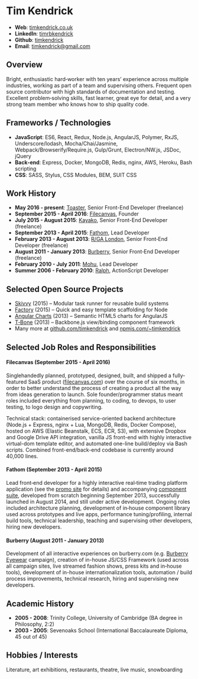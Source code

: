 # Tim Kendrick

- **Web**: [timkendrick.co.uk](https://timkendrick.co.uk/)
- **LinkedIn**: [timrbkendrick](https://www.linkedin.com/in/timrbkendrick)
- **Github**: [timkendrick](https://github.com/timkendrick)
- **Email**: [timkendrick@gmail.com](mailto:timkendrick@gmail.com)


## Overview

Bright, enthusiastic hard‑worker with ten years’ experience across multiple industries, working as part of a team and supervising others. Frequent open source contributor with high standards of documentation and testing. Excellent problem‑solving skills, fast learner, great eye for detail, and a very strong team member who knows how to ship quality code.


## Frameworks / Technologies

- **JavaScript**: ES6, React, Redux, Node.js, AngularJS, Polymer, RxJS, Underscore/lodash, Mocha/Chai/Jasmine, Webpack/Browserify/Require.js, Gulp/Grunt, Electron/NW.js, JSDoc, jQuery
- **Back‑end**: Express, Docker, MongoDB, Redis, nginx, AWS, Heroku, Bash scripting
- **CSS**: SASS, Stylus, CSS Modules, BEM, SUIT CSS


## Work History

- **May 2016 - present**: [Toaster](http://www.toaster.co/), Senior Front-End Developer (freelance)
- **September 2015 - April 2016**: [Filecanvas](https://www.filecanvas.com/), Founder
- **July 2015 - August 2015**: [Kayako](http://www.kayako.com/), Senior Front-End Developer (freelance)
- **September 2013 - April 2015**: [Fathom](http://fathomlondon.com/), Lead Developer
- **February 2013 - August 2013**: [R/GA London](http://rga.com/offices/london), Senior Front‑End Developer (freelance)
- **August 2011 - January 2013**: [Burberry](http://uk.burberry.com/), Senior Front‑End Developer (freelance)
- **February 2010 - July 2011**: [Mohu](http://studiomohu.com/), Lead Developer
- **Summer 2006 - February 2010**: [Ralph](http://ralphandco.com/), ActionScript Developer

## Selected Open Source Projects

- [Skivvy](https://github.com/skivvyjs/skivvy) (2015) – Modular task runner for reusable build systems
- [Factory](https://github.com/timkendrick/factory) (2015) – Quick and easy template scaffolding for Node
- [Angular Charts](https://github.com/timkendrick/angular-charts) (2013) – Semantic HTML5 charts for AngularJS
- [T‑Bone](https://github.com/timkendrick/t-bone) (2013) – Backbone.js view/binding component framework
- Many more at [github.com/timkendrick](https://github.com/timkendrick) and [npmjs.com/~timkendrick](https://www.npmjs.com/~timkendrick)


<div style="page-break-after: always;"></div>


## Selected Job Roles and Responsibilities

#### Filecanvas (September 2015 - April 2016)

Singlehandedly planned, prototyped, designed, built, and shipped a fully-featured SaaS product ([filecanvas.com](https://www.filecanvas.com/)) over the course of six months, in order to better understand the process of creating a product all the way from ideas generation to launch. Sole founder/programmer status meant roles included everything from planning, to coding, to devops, to user testing, to logo design and copywriting.

Technical stack: containerised service-oriented backend architecture (Node.js + Express, nginx + Lua, MongoDB, Redis, Docker Compose), hosted on AWS (Elastic Beanstalk, ECS, ECR, S3), with extensive Dropbox and Google Drive API integration, vanilla JS front-end with highly interactive virtual-dom template editor, and automated one-line build/deploy via Bash scripts. Combined front-end/back-end codebase is currently around 40,000 lines.


#### Fathom (September 2013 - April 2015)

Lead front‑end developer for a highly interactive real‑time trading platform application (see the [promo site](http://www.tradeweb.com/landing/us_corporate_bonds/index.html) for details) and accompanying [component suite](http://accelerator.fathomlondon.com/), developed from scratch beginning September 2013, successfully launched in August 2014, and still under active development. Ongoing roles included architecture planning, development of in‑house component library used across prototypes and live apps, performance tuning/profiling, internal build tools, technical leadership, teaching and supervising other developers, hiring new developers.


#### Burberry (August 2011 - January 2013)

Development of all interactive experiences on burberry.com (e.g. [Burberry Eyewear](https://preview.timkendrick.co.uk/burberry-eyewear/) campaign), creation of in-house JS/CSS Framework (used across all campaign sites, live streamed fashion shows, press kits and in‑house tools), development of in-house internationalization tools, automation / build process improvements, technical research, hiring and supervising new developers.


## Academic History
- **2005 - 2008**: Trinity College, University of Cambridge (BA degree in Philosophy, 2:2)
- **2003 - 2005**: Sevenoaks School (International Baccalaureate Diploma, 45 out of 45)


## Hobbies / Interests

Literature, art exhibitions, restaurants, theatre, live music, snowboarding
